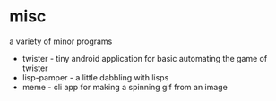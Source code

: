 # misc
a variety of minor programs

- twister - tiny android application for basic automating the game of twister
- lisp-pamper - a little dabbling with lisps
- meme - cli app for making a spinning gif from an image
